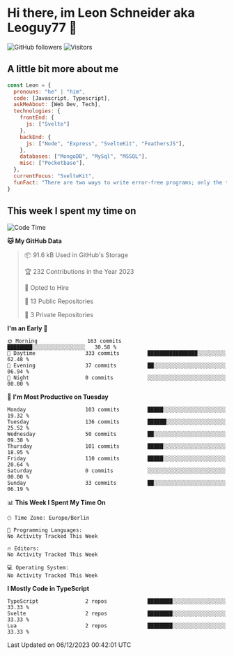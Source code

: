 # Hi there, im Leon Schneider aka Leoguy77 👋

![GitHub followers](https://img.shields.io/github/followers/leoguy77.svg?style=social&label=Followers) ![Visitors](https://visitor-badge.glitch.me/badge?page_id=leoguy77.leoguy77)

## A little bit more about me

```javascript
const Leon = {
  pronouns: "he" | "him",
  code: [Javascript, Typescript],
  askMeAbout: [Web Dev, Tech],
  technologies: {
    frontEnd: {
      js: ["Svelte"]
    },
    backEnd: {
      js: ["Node", "Express", "SvelteKit", "FeathersJS"],
    },
    databases: ["MongoDB", "MySql", "MSSQL"],
    misc: ["Pocketbase"],
  },
  currentFocus: "SvelteKit",
  funFact: "There are two ways to write error-free programs; only the third one works"
}
```

## This week I spent my time on

<!--START_SECTION:waka-->
![Code Time](http://img.shields.io/badge/Code%20Time-129%20hrs%2024%20mins-blue)

**🐱 My GitHub Data** 

> 📦 91.6 kB Used in GitHub's Storage 
 > 
> 🏆 232 Contributions in the Year 2023
 > 
> 💼 Opted to Hire
 > 
> 📜 13 Public Repositories 
 > 
> 🔑 3 Private Repositories 
 > 
**I'm an Early 🐤** 

```text
🌞 Morning                163 commits         ████████░░░░░░░░░░░░░░░░░   30.58 % 
🌆 Daytime                333 commits         ████████████████░░░░░░░░░   62.48 % 
🌃 Evening                37 commits          ██░░░░░░░░░░░░░░░░░░░░░░░   06.94 % 
🌙 Night                  0 commits           ░░░░░░░░░░░░░░░░░░░░░░░░░   00.00 % 
```
📅 **I'm Most Productive on Tuesday** 

```text
Monday                   103 commits         █████░░░░░░░░░░░░░░░░░░░░   19.32 % 
Tuesday                  136 commits         ██████░░░░░░░░░░░░░░░░░░░   25.52 % 
Wednesday                50 commits          ██░░░░░░░░░░░░░░░░░░░░░░░   09.38 % 
Thursday                 101 commits         █████░░░░░░░░░░░░░░░░░░░░   18.95 % 
Friday                   110 commits         █████░░░░░░░░░░░░░░░░░░░░   20.64 % 
Saturday                 0 commits           ░░░░░░░░░░░░░░░░░░░░░░░░░   00.00 % 
Sunday                   33 commits          ██░░░░░░░░░░░░░░░░░░░░░░░   06.19 % 
```


📊 **This Week I Spent My Time On** 

```text
🕑︎ Time Zone: Europe/Berlin

💬 Programming Languages: 
No Activity Tracked This Week

🔥 Editors: 
No Activity Tracked This Week

💻 Operating System: 
No Activity Tracked This Week
```

**I Mostly Code in TypeScript** 

```text
TypeScript               2 repos             ████████░░░░░░░░░░░░░░░░░   33.33 % 
Svelte                   2 repos             ████████░░░░░░░░░░░░░░░░░   33.33 % 
Lua                      2 repos             ████████░░░░░░░░░░░░░░░░░   33.33 % 
```




 Last Updated on 06/12/2023 00:42:01 UTC
<!--END_SECTION:waka-->
